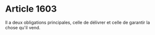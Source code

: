 # Article 1603

Il a deux obligations principales, celle de délivrer et celle de garantir la chose qu'il vend.